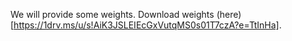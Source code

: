 We will provide some weights. Download weights (here)[https://1drv.ms/u/s!AiK3JSLEIEcGxVutqMS0s01T7czA?e=TtInHa].
